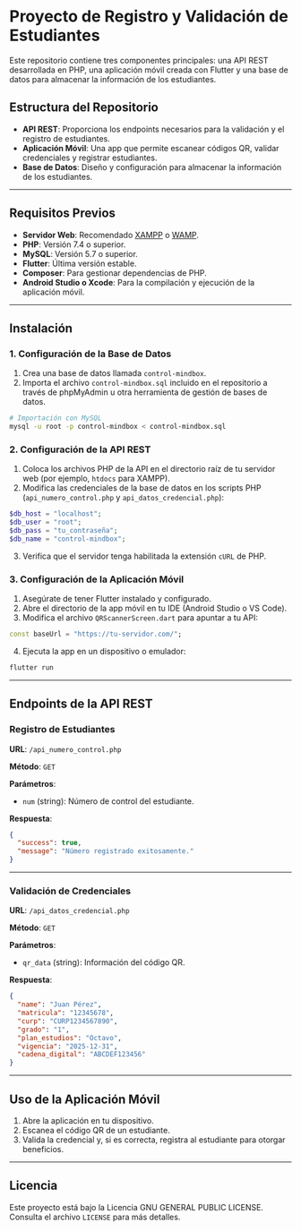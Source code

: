 # Proyecto de Registro y Validación de Estudiantes

Este repositorio contiene tres componentes principales: una API REST desarrollada en PHP, una aplicación móvil creada con Flutter y una base de datos para almacenar la información de los estudiantes.

## Estructura del Repositorio

- **API REST**: Proporciona los endpoints necesarios para la validación y el registro de estudiantes.
- **Aplicación Móvil**: Una app que permite escanear códigos QR, validar credenciales y registrar estudiantes.
- **Base de Datos**: Diseño y configuración para almacenar la información de los estudiantes.

---

## Requisitos Previos

- **Servidor Web**: Recomendado [XAMPP](https://www.apachefriends.org/) o [WAMP](https://www.wampserver.com/).
- **PHP**: Versión 7.4 o superior.
- **MySQL**: Versión 5.7 o superior.
- **Flutter**: Última versión estable.
- **Composer**: Para gestionar dependencias de PHP.
- **Android Studio o Xcode**: Para la compilación y ejecución de la aplicación móvil.

---

## Instalación

### 1. Configuración de la Base de Datos

1. Crea una base de datos llamada `control-mindbox`.
2. Importa el archivo `control-mindbox.sql` incluido en el repositorio a través de phpMyAdmin u otra herramienta de gestión de bases de datos.

```bash
# Importación con MySQL
mysql -u root -p control-mindbox < control-mindbox.sql
```

### 2. Configuración de la API REST

1. Coloca los archivos PHP de la API en el directorio raíz de tu servidor web (por ejemplo, `htdocs` para XAMPP).
2. Modifica las credenciales de la base de datos en los scripts PHP (`api_numero_control.php` y `api_datos_credencial.php`):

```php
$db_host = "localhost";
$db_user = "root";
$db_pass = "tu_contraseña";
$db_name = "control-mindbox";
```

3. Verifica que el servidor tenga habilitada la extensión `cURL` de PHP.

### 3. Configuración de la Aplicación Móvil

1. Asegúrate de tener Flutter instalado y configurado.
2. Abre el directorio de la app móvil en tu IDE (Android Studio o VS Code).
3. Modifica el archivo `QRScannerScreen.dart` para apuntar a tu API:

```dart
const baseUrl = "https://tu-servidor.com/";
```

4. Ejecuta la app en un dispositivo o emulador:

```bash
flutter run
```

---

## Endpoints de la API REST

### Registro de Estudiantes

**URL**: `/api_numero_control.php`

**Método**: `GET`

**Parámetros**:
- `num` (string): Número de control del estudiante.

**Respuesta**:
```json
{
  "success": true,
  "message": "Número registrado exitosamente."
}
```

---

### Validación de Credenciales

**URL**: `/api_datos_credencial.php`

**Método**: `GET`

**Parámetros**:
- `qr_data` (string): Información del código QR.

**Respuesta**:
```json
{
  "name": "Juan Pérez",
  "matricula": "12345678",
  "curp": "CURP1234567890",
  "grado": "1",
  "plan_estudios": "Octavo",
  "vigencia": "2025-12-31",
  "cadena_digital": "ABCDEF123456"
}
```

---

## Uso de la Aplicación Móvil

1. Abre la aplicación en tu dispositivo.
2. Escanea el código QR de un estudiante.
3. Valida la credencial y, si es correcta, registra al estudiante para otorgar beneficios.

---

## Licencia

Este proyecto está bajo la Licencia GNU GENERAL PUBLIC LICENSE. Consulta el archivo `LICENSE` para más detalles.
